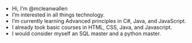 - Hi, I’m @mcleanwallen
- I’m interested in all things technology.
- I’m currently learning Advanced principles in C#, Java, and JavaScript.
- I already took basic courses in HTML, CSS, Java, and Javascript.
- I would consider myself an SQL master and a python master.

<!---
mcleanwallen/mcleanwallen is a ✨ special ✨ repository because its `README.md` (this file) appears on your GitHub profile.
You can click the Preview link to take a look at your changes.
--->
